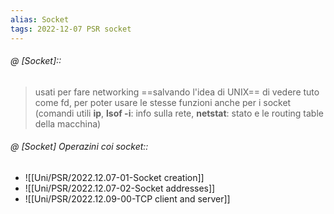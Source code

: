 ```yaml
---
alias: Socket
tags: 2022-12-07 PSR socket
---
```


###### @ [Socket]::
> usati per fare networking ==salvando l'idea di UNIX== di vedere tuto come fd, per poter usare le stesse funzioni anche per i socket (comandi utili **ip**, **lsof -i**: info sulla rete, **netstat**: stato e le routing table della macchina)
<!--ID: 1670493136176-->


###### @ [Socket] Operazini coi socket::
- ![[Uni/PSR/2022.12.07-01-Socket creation]]
- ![[Uni/PSR/2022.12.07-02-Socket addresses]]
- ![[Uni/PSR/2022.12.09-00-TCP client and server]]